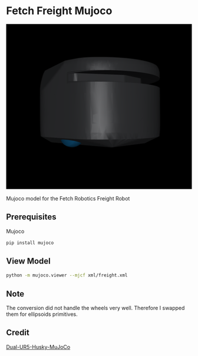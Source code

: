 # Fetch Freight Mujoco

![freight robot](images/freight.png)

Mujoco model for the Fetch Robotics Freight Robot

## Prerequisites

Mujoco 

```bash
pip install mujoco
```

## View Model

```bash
python -m mujoco.viewer --mjcf xml/freight.xml
```

## Note

The conversion did not handle the wheels very well. Therefore I swapped them for ellipsoids primitives.

## Credit

[Dual-UR5-Husky-MuJoCo](https://github.com/wangcongrobot/dual_ur5_husky_mujoco)